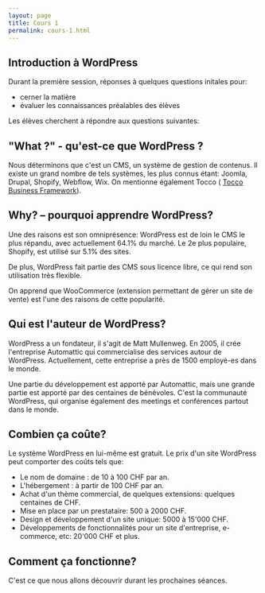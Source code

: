 ```yaml
---
layout: page
title: Cours 1
permalink: cours-1.html
---
```


## Introduction à WordPress

Durant la première session, réponses à quelques questions initales pour:

- cerner la matière
- évaluer les connaissances préalables des élèves

Les élèves cherchent à répondre aux questions suivantes:

## "What ?" - qu'est-ce que WordPress ?

Nous déterminons que c'est un CMS, un système de gestion de contenus. Il existe un grand nombre de tels systèmes, les plus connus étant: Joomla, Drupal, Shopify, Webflow, Wix. On mentionne également Tocco ( [Tocco Business Framework](https://www.tocco.ch/)).

## Why? – pourquoi apprendre WordPress?

Une des raisons est son omniprésence: WordPress est de loin le CMS le plus répandu, avec actuellement 64.1% du marché. Le 2e plus populaire, Shopify, est utilisé sur 5.1% des sites.

De plus, WordPress fait partie des CMS sous licence libre, ce qui rend son utilisation très flexible.

On apprend que WooCommerce (extension permettant de gérer un site de vente) est l'une des raisons de cette popularité.

## Qui est l'auteur de WordPress?

WordPress a un fondateur, il s'agit de Matt Mullenweg. En 2005, il crée l'entreprise Automattic qui commercialise des services autour de WordPress. Actuellement, cette entreprise a près de 1500 employé-es dans le monde. 

Une partie du développement est apporté par Automattic, mais une grande partie est apporté par des centaines de bénévoles. C'est la communauté WordPress, qui organise également des meetings et conférences partout dans le monde.

## Combien ça coûte?

Le système WordPress en lui-même est gratuit. Le prix d'un site WordPress peut comporter des coûts tels que: 

- Le nom de domaine : de 10 à 100 CHF par an.
- L'hébergement : à partir de 100 CHF par an.
- Achat d'un thème commercial, de quelques extensions: quelques centaines de CHF.
- Mise en place par un prestataire: 500 à 2000 CHF.
- Design et développement d'un site unique: 5000 à 15'000 CHF.
- Développements de fonctionnalités pour un site d'entreprise, e-commerce, etc: 20'000 CHF et plus.

## Comment ça fonctionne?

C'est ce que nous allons découvrir durant les prochaines séances.